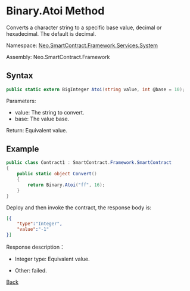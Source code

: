 # Binary.Atoi Method

Converts a character string to a specific base value, decimal or hexadecimal. The default is decimal.

Namespace: [Neo.SmartContract.Framework.Services.System](../../system.md)

Assembly: Neo.SmartContract.Framework

## Syntax

```c#
public static extern BigInteger Atoi(string value, int @base = 10);
```

Parameters:
- value: The string to convert.
- base: The value base.

Return: Equivalent value.

## Example

```c#
public class Contract1 : SmartContract.Framework.SmartContract
{
    public static object Convert()
    {
        return Binary.Atoi("ff", 16); 
    }
}
```

Deploy and then invoke the contract, the response body is:

```json
[{
    "type":"Integer",
    "value":"-1"
}]
```

Response description：

- Integer type: Equivalent value.

- Other: failed.

[Back](../Binary.md)

